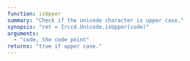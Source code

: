 ```yaml
---
function: isUpper
summary: "Check if the unicode character is upper case."
synopsis: "ret = Irccd.Unicode.isUpper(code)"
arguments:
  - "code, the code point"
returns: "true if upper case."
---
```

